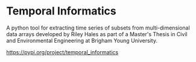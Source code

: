 # Temporal Informatics
A python tool for extracting time series of subsets from multi-dimensional data arrays developed by Riley Hales as part 
of a Master's Thesis in Civil and Environmental Engineering at Brigham Young University.

https://pypi.org/project/temporal_informatics
